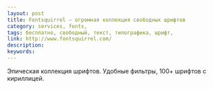 ```yaml
---
layout: post
title: Fontsquirrel — огромная коллекция свободных шрифтов
category: services, fonts, 
tags: бесплатно, свободный, текст, типографика, шрифт, 
link: http://www.fontsquirrel.com/
description: 
keywords: 
---
```


<p>Эпическая коллекция шрифтов. Удобные фильтры, 100+ шрифтов с кириллицей.</p>
